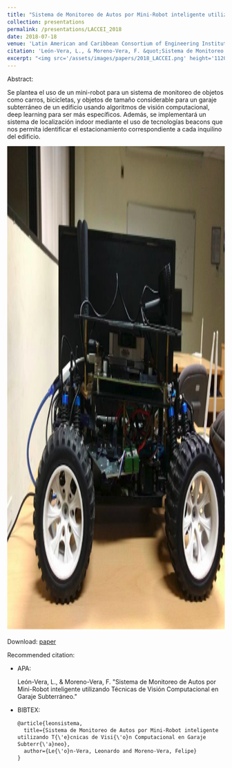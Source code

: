 ```yaml
---
title: "Sistema de Monitoreo de Autos por Mini-Robot inteligente utilizando Técnicas de Visión Computacional en Garaje Subterráneo"
collection: presentations
permalink: /presentations/LACCEI_2018
date: 2018-07-18
venue: 'Latin American and Caribbean Consortium of Engineering Institutions (LACCEI), Lima - Peru'
citation: 'León-Vera, L., & Moreno-Vera, F. &quot;Sistema de Monitoreo de Autos por Mini-Robot inteligente utilizando Técnicas de Visión Computacional en Garaje Subterráneo.&quot;.'
excerpt: "<img src='/assets/images/papers/2018_LACCEI.png' height='1120' width='520'>"
---
```


Abstract:

Se plantea el uso de un mini-robot para un sistema de monitoreo de objetos como carros, bicicletas, y objetos de tamaño considerable para un garaje subterráneo de un edificio usando algoritmos de visión computacional, deep learning para ser más específicos. Además, se implementará un sistema de localización indoor mediante el uso de tecnologías beacons que nos permita identificar el estacionamiento correspondiente a cada inquilino del edificio.

<img src='/assets/images/papers/2018_LACCEI.png' height='1120' width='520'>

Download: [paper](http://www.laccei.org/LACCEI2018-Lima/student_Papers/SP486.pdf)

Recommended citation:

* APA:

  León-Vera, L., & Moreno-Vera, F. &quot;Sistema de Monitoreo de Autos por Mini-Robot inteligente utilizando Técnicas de Visión Computacional en Garaje Subterráneo.&quot;

* BIBTEX:

      @article{leonsistema,
        title={Sistema de Monitoreo de Autos por Mini-Robot inteligente utilizando T{\'e}cnicas de Visi{\'o}n Computacional en Garaje Subterr{\'a}neo},
        author={Le{\'o}n-Vera, Leonardo and Moreno-Vera, Felipe}
      }
